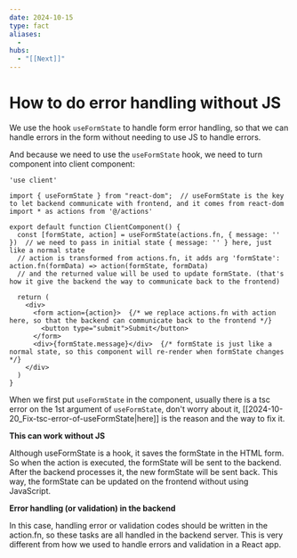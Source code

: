 ```yaml
---
date: 2024-10-15
type: fact
aliases:
  -
hubs:
  - "[[Next]]"
---
```


# How to do error handling without JS

We use the hook `useFormState` to handle form error handling, so that we can handle errors in the form without needing to use JS to handle errors.

And because we need to use the `useFormState` hook, we need to turn component into client component:

```tsx
'use client'

import { useFormState } from "react-dom";  // useFormState is the key to let backend communicate with frontend, and it comes from react-dom
import * as actions from '@/actions'

export default function ClientComponent() {
  const [formState, action] = useFormState(actions.fn, { message: '' })  // we need to pass in initial state { message: '' } here, just like a normal state
  // action is transformed from actions.fn, it adds arg 'formState': action.fn(formData) => action(formState, formData)
  // and the returned value will be used to update formState. (that's how it give the backend the way to communicate back to the frontend)

  return (
    <div>
      <form action={action}>  {/* we replace actions.fn with action here, so that the backend can communicate back to the frontend */}
        <button type="submit">Submit</button>
      </form>
      <div>{formState.message}</div>  {/* formState is just like a normal state, so this component will re-render when formState changes */}
    </div>
  )
}

```

When we first put `useFormState` in the component, usually there is a tsc error on the 1st argument of `useFormState`, don't worry about it, [[2024-10-20_Fix-tsc-error-of-useFormState|here]] is the reason and the way to fix it.


**This can work without JS**

Although useFormState is a hook, it saves the formState in the HTML form. So when the action is executed, the formState will be sent to the backend. After the backend processes it, the new formState will be sent back. This way, the formState can be updated on the frontend without using JavaScript.


**Error handling (or validation) in the backend**

In this case, handling error or validation codes should be written in the action.fn, so these tasks are all handled in the backend server. This is very different from how we used to handle errors and validation in a React app.
